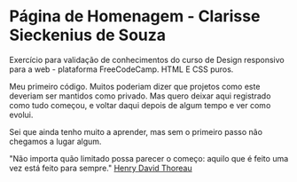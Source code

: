 # Página de Homenagem - Clarisse Sieckenius de Souza

Exercício para validação de conhecimentos do curso de Design responsivo para a web - plataforma FreeCodeCamp. HTML E CSS puros.

Meu primeiro código. Muitos poderiam dizer que projetos como este deveriam ser mantidos como privado. 
Mas quero deixar aqui registrado como tudo começou, e voltar daqui depois de algum tempo e ver como evolui.

Sei que ainda tenho muito a aprender, mas sem o primeiro passo não chegamos a lugar algum.

"Não importa quão limitado possa parecer o começo: aquilo que é feito uma vez está feito para sempre."
[Henry David Thoreau](https://pt.wikipedia.org/wiki/Henry_David_Thoreau)

 
